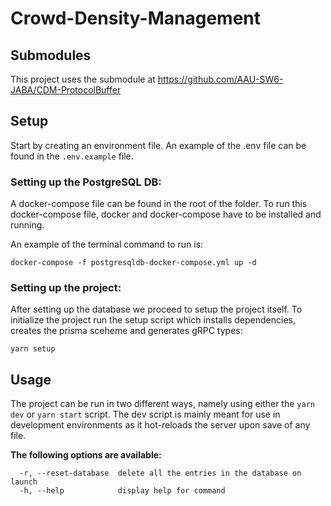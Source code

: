# Crowd-Density-Management

## Submodules

This project uses the submodule at https://github.com/AAU-SW6-JABA/CDM-ProtocolBuffer

## Setup

Start by creating an environment file. An example of the .env file can be found in the `.env.example` file.

### Setting up the PostgreSQL DB:

A docker-compose file can be found in the root of the folder. To run this docker-compose file, docker and docker-compose have to be installed and running.

An example of the terminal command to run is:

```
docker-compose -f postgresqldb-docker-compose.yml up -d
```

### Setting up the project:

After setting up the database we proceed to setup the project itself. To initialize the project run the setup script which installs dependencies, creates the prisma sceheme and generates gRPC types:

```
yarn setup
```

## Usage

The project can be run in two different ways, namely using either the `yarn dev` or `yarn start` script. The dev script is mainly meant for use in development environments as it hot-reloads the server upon save of any file.

**The following options are available:**
```
  -r, --reset-database  delete all the entries in the database on launch
  -h, --help            display help for command
```


<!---
## Using Prisma for types in DB:

A "schema.prisma" file can be found in the prisma folder in the file the structure of the database and types are illustrated. If any changes are made inside the file, run the following command to create and apply database migrations based on your schema:

```
yarn run prisma migrate dev --name init
```

In order to create a client that can interact with the database the following command has to be run in the terminal:

```
yarn run prisma generate
```
-->
